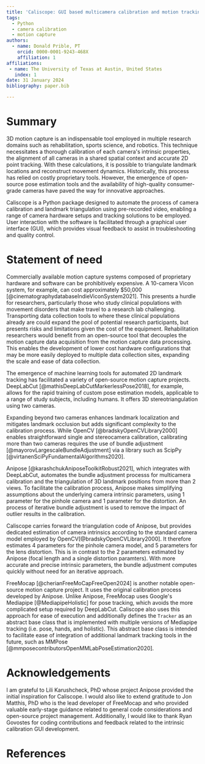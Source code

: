 ```yaml
---
title: 'Caliscope: GUI based multicamera calibration and motion tracking'
tags:
  - Python
  - camera calibration
  - motion capture
authors:
  - name: Donald Prible, PT
    orcid: 0000-0001-9243-468X
    affiliation: 1
affiliations:
 - name: The University of Texas at Austin, United States
   index: 1
date: 31 January 2024
bibliography: paper.bib

---
```


# Summary

3D motion capture is an indispensable tool employed in multiple research domains such as rehabilitation, sports science, and robotics.  This technique necessitates a thorough calibration of each camera's intrinsic properties, the alignment of all cameras in a shared spatial context and accurate 2D point tracking. With these calculations, it is possible to triangulate landmark locations and reconstruct movement dynamics. Historically, this process has relied on costly proprietary tools. However, the emergence of open-source pose estimation tools and the availability of high-quality consumer-grade cameras have paved the way for innovative approaches.

Caliscope is a Python package designed to automate the process of camera calibration and landmark triangulation using pre-recorded video, enabling a range of camera hardware setups and tracking solutions to be employed. User interaction with the software is facilitated through a graphical user interface (GUI), which provides visual feedback to assist in troubleshooting and quality control. 


# Statement of need

Commercially available motion capture systems composed of proprietary hardware and software can be prohibitively expensive. A 10-camera Vicon system, for example, can cost approximately $50,000 [@cinematographydatabaseIndieViconSystem2021]. This presents a hurdle for researchers, particularly those who study clinical populations with movement disorders that make travel to a research lab challenging. Transporting data collection tools to where these clinical populations already are could expand the pool of potential research participants, but presents risks and limitations given the cost of the equipment. Rehabilitation researchers would benefit from an open-source tool that decouples the motion capture data acquisition from the motion capture data processing. This enables the development of lower cost hardware configurations that may be more easily deployed to multiple data collection sites, expanding the scale and ease of data collection.

The emergence of machine learning tools for automated 2D landmark tracking has facilitated a variety of open-source motion capture projects. 
DeepLabCut [@mathisDeepLabCutMarkerlessPose2018], for example, allows for the rapid training of custom pose estimation models, applicable to a range of study subjects, including humans. It offers 3D stereotriangulation using two cameras. 

Expanding beyond two cameras enhances landmark localization and mitigates landmark occlusion but adds significant complexity to the calibration process.
While OpenCV [@bradskyOpenCVLibrary2000] enables straightforward single and stereocamera calibration, calibrating more than two cameras requires the use of bundle adjustment [@mayorovLargescaleBundleAdjustment] via a library such as ScipPy [@virtanenSciPyFundamentalAlgorithms2020].

Anipose [@karashchukAniposeToolkitRobust2021], which integrates with DeepLabCut, automates the bundle adjustment processs for multicamera calibration and the triangulation of 3D landmark positions from more than 2 views. 
To facilitate the calibration process, Anipose makes simplifying assumptions about the underlying camera intrinsic parameters, using 1 parameter for the pinhole camera and 1 parameter for the distortion. An process of iterative bundle adjustment is used to remove the impact of outlier results in the calibration.

Caliscope carries forward the triangulation code of Anipose, but provides dedicated estimation of camera intrinsics according to the standard camera model employed by OpenCV[@bradskyOpenCVLibrary2000]. It therefore estimates 4 parameters for the pinhole camera model, and 5 parameters for the lens distortion. This is in contrast to the 2 parameters estimated by Anipose (focal length and a single distortion paramters). With more accurate and precise intrinsic parameters, the bundle adjustment computes quickly without need for an iterative approach.

FreeMocap [@cherianFreeMoCapFreeOpen2024] is another notable open-source motion capture project. It uses the original calibration process developed by Anipose. Unlike Anipose, FreeMocap uses Google's Mediapipe [@MediapipeHolistic] for pose tracking, which avoids the more complicated setup required by DeepLabCut. Caliscope also uses this approach for ease of execution and additionally defines the `Tracker` as an abstract base class that is implemented with multiple versions of Mediapipe tracking (i.e. pose, hands, and holistic). This abstract base class is intended to facilitate ease of integration of additional landmark tracking tools in the future, such as MMPose [@mmposecontributorsOpenMMLabPoseEstimation2020].

# Acknowledgements

I am grateful to Lili Karushcheck, PhD whose project Anipose provided the initial inspiration for Caliscope. I would also like to extend gratitude to Jon Matthis, PhD who is the lead developer of FreeMocap and who provided valuable early-stage guidance related to general code considerations and open-source project management. Additionally, I would like to thank Ryan Govostes for coding contributions and feedback related to the intrinsic calibration GUI development.

# References